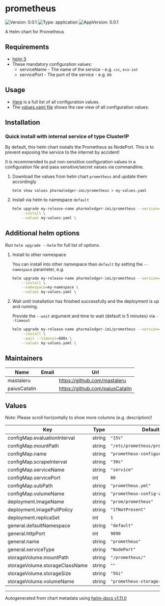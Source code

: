 # prometheus

![Version: 0.0.1](https://img.shields.io/badge/Version-0.0.1-informational?style=flat-square) ![Type: application](https://img.shields.io/badge/Type-application-informational?style=flat-square) ![AppVersion: 0.0.1](https://img.shields.io/badge/AppVersion-0.0.1-informational?style=flat-square)

A Helm chart for Prometheus

## Requirements

- [helm 3](https://helm.sh/docs/intro/install/)
- These mandatory configuration values:
	 - serviceName - The name of the service - e.g. `csc`, `eco-iot`
	 - servicePort - The port of the service - e.g. `80`

## Usage

- [Here](./README.md#values) is a full list of all configuration values.
- The [values.yaml file](./values.yaml) shows the raw view of all configuration values.

## Installation

### Quick install with internal service of type ClusterIP

By default, this helm chart installs the Prometheus as NodePort.
This is to prevent exposing the service to the internet by accident!

It is recommended to put non-sensitive configuration values in a configuration file and pass sensitive/secret values via commandline.

1. Download the values from helm chart `prometheus` and update them accordingly

    ```shell
    helm show values pharmaledger-imi/prometheus > my-values.yaml
    ```

2. Install via helm to namespace `default`

    ```bash
    helm upgrade my-release-name pharmaledger-imi/prometheus --version=0.0.1 \
        --install \
        --values my-values.yaml \
    ```

## Additional helm options

Run `helm upgrade --helm` for full list of options.

1. Install to other namespace

    You can install into other namespace than `default` by setting the `--namespace` parameter, e.g.

    ```bash
    helm upgrade my-release-name pharmaledger-imi/prometheus --version=0.0.1 \
        --install \
        --namespace=my-namespace \
        --values my-values.yaml \
    ```

2. Wait until installation has finished successfully and the deployment is up and running.

    Provide the `--wait` argument and time to wait (default is 5 minutes) via `--timeout`

    ```bash
    helm upgrade my-release-name pharmaledger-imi/prometheus --version=0.0.1 \
        --install \
        --wait --timeout=600s \
        --values my-values.yaml \
    ```

## Maintainers

| Name | Email | Url |
| ---- | ------ | --- |
| mastaleru |  | <https://github.com/mastaleru> |
| paiusCatalin |  | <https://github.com/paiusCatalin> |

## Values

*Note:* Please scroll horizontally to show more columns (e.g. description)!

| Key | Type | Default | Description |
|-----|------|---------|-------------|
| configMap.evaluationInterval | string | `"15s"` |  |
| configMap.mountPath | string | `"/etc/prometheus/prometheus.yml"` |  |
| configMap.name | string | `"prometheus-configuration"` |  |
| configMap.scrapeInterval | string | `"30s"` |  |
| configMap.serviceName | string | `"service"` |  |
| configMap.servicePort | int | `80` |  |
| configMap.subPath | string | `"prometheus.yml"` |  |
| configMap.volumeName | string | `"prometheus-config-volume"` |  |
| deployment.imageName | string | `"prom/prometheus"` |  |
| deployment.imagePullPolicy | string | `"IfNotPresent"` |  |
| deployment.replicaSet | int | `1` |  |
| general.defaultNamespace | string | `"default"` |  |
| general.httpPort | int | `9090` |  |
| general.name | string | `"prometheus"` |  |
| general.serviceType | string | `"NodePort"` |  |
| storageVolume.mountPath | string | `"/prometheus/"` |  |
| storageVolume.storageClassName | string | `""` |  |
| storageVolume.storageSize | string | `"5Gi"` |  |
| storageVolume.volumeName | string | `"prometheus-storage-volume"` |  |

----------------------------------------------
Autogenerated from chart metadata using [helm-docs v1.11.0](https://github.com/norwoodj/helm-docs/releases/v1.11.0)
